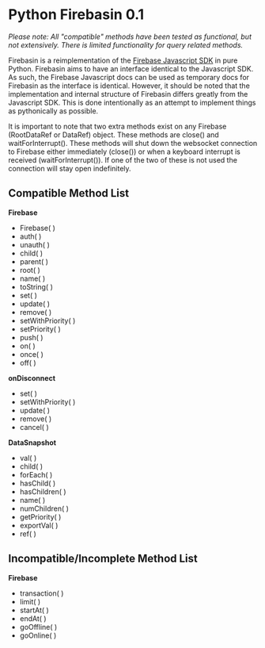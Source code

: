 Python Firebasin 0.1
====================

*Please note: All "compatible" methods have been tested as functional, but not extensively. There is limited functionality for query related methods.*

Firebasin is a reimplementation of the [Firebase Javascript SDK](https://www.firebase.com/docs/javascript/firebase/index.html) in pure Python. Firebasin aims to have an interface identical to the Javascript SDK. As such, the Firebase Javascript docs can be used as temporary docs for Firebasin as the interface is identical. However, it should be noted that the implementation and internal structure of Firebasin differs greatly from the Javascript SDK. This is done intentionally as an attempt to implement things as pythonically as possible.

It is important to note that two extra methods exist on any Firebase (RootDataRef or DataRef) object. These methods are close() and waitForInterrupt(). These methods will shut down the websocket connection to Firebase either immediately (close()) or when a keyboard interrupt is received (waitForInterrupt()). If one of the two of these is not used the connection will stay open indefinitely. 

Compatible Method List
-----
**Firebase**
* Firebase( )			
* auth( )				
* unauth( )				
* child( )				
* parent( )				
* root( )				
* name( )				
* toString( )			
* set( )				
* update( )				
* remove( )							
* setWithPriority( )	
* setPriority( )	
* push( )		
* on( )	
* once( )		
* off( )								

**onDisconnect**
* set( )				
* setWithPriority( )	
* update( )				
* remove( )				
* cancel( )				

**DataSnapshot**
* val( )				
* child( )				
* forEach( )			
* hasChild( )			
* hasChildren( )		
* name( )				
* numChildren( )					
* getPriority( )		
* exportVal( )	
* ref( )		

Incompatible/Incomplete Method List
-----
**Firebase**	
* transaction( )
* limit( )
* startAt( )
* endAt( )	
* goOffline( )
* goOnline( )